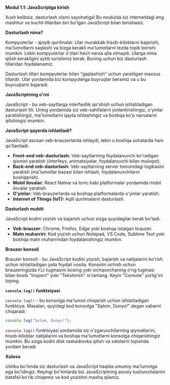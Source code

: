 **Modul 1.1: JavaScriptga kirish**

Xush kelibsiz, dasturlash olami sayohatiga! Bu modulda siz internetdagi eng mashhur va kuchli tillardan biri bo'lgan JavaScript bilan tanishasiz. 

**Dasturlash nima?**

Kompyuterlar - ajoyib qurilmalar. Ular murakkab hisob-kitoblarni bajarishi, ma'lumotlarni saqlashi va bizga kerakli ma'lumotlarni tezda topib berishi mumkin. Lekin kompyuterlar o'zlari hech narsa qila olmaydi. Ularga nima qilish kerakligini aytib turishimiz kerak. Buning uchun biz dasturlash tillaridan foydalanamiz.

Dasturlash tillari kompyuterlar bilan "gaplashish" uchun yaratilgan maxsus tillardir. Ular yordamida biz kompyuterga buyruqlar beramiz va u bu buyruqlarni bajaradi.

**JavaScriptning o'rni**

JavaScript - bu veb-saytlarga interfaollik qo'shish uchun ishlatiladigan dasturlash tili. Uning yordamida siz veb-sahifalarni jonlantirishingiz, o'yinlar yaratishingiz, ma'lumotlarni qayta ishlashingiz va boshqa ko'p narsalarni qilishingiz mumkin.

**JavaScript qayerda ishlatiladi?**

JavaScript asosan veb-brauzerlarda ishlaydi, lekin u boshqa sohalarda ham qo'llaniladi:

* **Front-end veb-dasturlash:** Veb-saytlarning foydalanuvchi ko'radigan qismini yaratish (interfeys, animatsiyalar, foydalanuvchi bilan muloqot).
* **Back-end veb-dasturlash:** Veb-saytlarning server tomonidagi logikasini yaratish (ma'lumotlar bazasi bilan ishlash, foydalanuvchilarni boshqarish).
* **Mobil ilovalar:** React Native va Ionic kabi platformalar yordamida mobil ilovalar yaratish.
* **O'yinlar:** Veb-brauzerlarda va boshqa platformalarda o'yinlar yaratish.
* **Internet of Things (IoT):** Aqlli qurilmalarni dasturlash.

**Dasturlash muhiti**

JavaScript kodini yozish va bajarish uchun sizga quyidagilar kerak bo'ladi:

* **Veb-brauzer:** Chrome, Firefox, Edge yoki boshqa istalgan brauzer.
* **Matn muharriri:** Kod yozish uchun Notepad, VS Code, Sublime Text yoki boshqa matn muharriridan foydalanishingiz mumkin.

**Brauzer konsoli**

Brauzer konsoli - bu JavaScript kodini yozish, bajarish va natijalarini ko'rish uchun ishlatiladigan juda foydali vosita. Konsolni ochish uchun brauzeringizda `F12` tugmasini bosing yoki sichqonchaning o'ng tugmasi bilan bosib "Inspect" yoki "Tekshirish" ni tanlang. Keyin "Console" yorlig'ini toping.

**`console.log()` funktsiyasi**

`console.log()` - bu konsolga ma'lumot chiqarish uchun ishlatiladigan funktsiya. Masalan, quyidagi kod konsolga "Salom, Dunyo!" degan xabarni chiqaradi:

```javascript
console.log("Salom, Dunyo!");
```

`console.log()` funktsiyasi yordamida siz o'zgaruvchilarning qiymatlarini, hisob-kitoblar natijalarini va boshqa ma'lumotlarni konsolga chiqarishingiz mumkin. Bu sizga kodni disk raskadrovka qilish va xatolarni topishda yordam beradi.

**Xulosa**

Ushbu bo'limda siz dasturlash va JavaScript haqida umumiy ma'lumotga ega bo'ldingiz. Keyingi bo'limlarda biz JavaScriptning asosiy tushunchalarini batafsil ko'rib chiqamiz va kod yozishni mashq qilamiz. 
